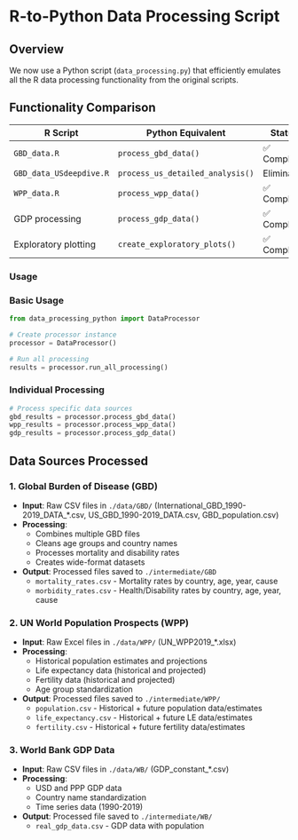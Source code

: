 # R-to-Python Data Processing Script

## Overview

We now use a Python script (`data_processing.py`) that efficiently emulates all the R data processing functionality from the original scripts.

## Functionality Comparison

| R Script                  | Python Equivalent                  | Status      |
| ------------------------- | ---------------------------------- | ----------- |
| `GBD_data.R`            | `process_gbd_data()`             | ✅ Complete |
| `GBD_data_USdeepdive.R` | `process_us_detailed_analysis()` | Eliminated  |
| `WPP_data.R`            | `process_wpp_data()`             | ✅ Complete |
| GDP processing            | `process_gdp_data()`             | ✅ Complete |
| Exploratory plotting      | `create_exploratory_plots()`     | ✅ Complete |

### Usage

### Basic Usage

```python
from data_processing_python import DataProcessor

# Create processor instance
processor = DataProcessor()

# Run all processing
results = processor.run_all_processing()
```

### Individual Processing

```python
# Process specific data sources
gbd_results = processor.process_gbd_data()
wpp_results = processor.process_wpp_data()
gdp_results = processor.process_gdp_data()
```

## Data Sources Processed

### 1. **Global Burden of Disease (GBD)**

- **Input**: Raw CSV files in `./data/GBD/` (International_GBD_1990-2019_DATA_*.csv, US_GBD_1990-2019_DATA.csv, GBD_population.csv)
- **Processing**:
  - Combines multiple GBD files
  - Cleans age groups and country names
  - Processes mortality and disability rates
  - Creates wide-format datasets
- **Output**: Processed files saved to `./intermediate/GBD`
  - `mortality_rates.csv` - Mortality rates by country, age, year, cause
  - `morbidity_rates.csv` - Health/Disability rates by country, age, year, cause

### 2. **UN World Population Prospects (WPP)**

- **Input**: Raw Excel files in `./data/WPP/` (UN_WPP2019_*.xlsx)
- **Processing**:
  - Historical population estimates and projections
  - Life expectancy data (historical and projected)
  - Fertility data (historical and projected)
  - Age group standardization
- **Output**: Processed files saved to `./intermediate/WPP/`
  - `population.csv` - Historical + future population data/estimates
  - `life_expectancy.csv` - Historical + future LE data/estimates
  - `fertility.csv` - Historical + future fertility data/estimates

### 3. **World Bank GDP Data**

- **Input**: Raw CSV files in `./data/WB/` (GDP_constant_*.csv)
- **Processing**:
  - USD and PPP GDP data
  - Country name standardization
  - Time series data (1990-2019)
- **Output**: Processed file saved to `./intermediate/WB/`
  - `real_gdp_data.csv` - GDP data with population
